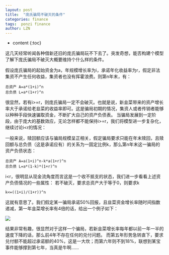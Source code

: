 ```yaml
---
layout: post
title:  "庞氏骗局不破灭的条件"
categories: finance
tags:  ponzi finance
author: LZN
---
```


* content
{:toc}

这几天经常听闻各种借新还旧的庞氏骗局玩不下去了。突发奇想，能否构建个模型了解下庞氏骗局不破灭大概要维持个什么样的条件。

假设庞氏骗局的起始资金为a，年规模增长率为i，承诺年化收益率为r，假定非法集资不产生任何收益，集资者也没有挥霍浪费。则第n年末，有：
```   
总资产 A=a*(1+i)^n
总负债 L=a*(1+r)^n
```
很显然，若有i>=r，则庞氏骗局一定不会破灭。也就是说，新韭菜带来的资产增长率大于承诺给老韭菜的收益率即可。这是骗局初期的情况，集资人或者传销者能够以种种手段快速骗取资金，不断扩大自己的资产负债表。
当骗局发展到一定阶段，由于庞大的基数效应，无论怎样都不能保持i>=r，我们将模型进一步复杂化，继续讨论i<r的情况：

一般来说，赎回额应该与骗局规模呈正相关，假定骗局要求只能在年末赎回，且赎回额与总负债（这是承诺应有）的关系为一固定比例k，那么第n年末这一骗局的资产负债状态：
``` 
总资产 A=a(1+i)^n-k*a(1+r)^n
总负债 L=a*(1-k)*(1+r)^n
```
i<r，很明显从现金流角度而言这是一个收不抵支的状态，我们进一步看看上述资产负债情况的一些属性：
若不破灭，要求总资产大于等于0，则要求k
```
k<=((1+i)/(1+r))^n
```
这就有意思了。我们假定某一骗局承诺50%回报，且韭菜资金增长率随时间指数递减，第一年韭菜增长率有4倍的话，给出一个例子如下：

![](http://ww1.sinaimg.cn/large/73ebdc71gy1fn37m4q1sij207707ntae.jpg)

结果非常有趣，很显然对于这样一个骗局，若新韭菜增长率每年都以前一年一半的速度下降的话，那么前4年不存在任何的兑付问题。
而第五年形势急转直下，要求兑付额不能超过承诺额的40%，这是一大坎；而第六年则不到18%，联想到某宝事件能够撑到第七年，当真是牛啊……

